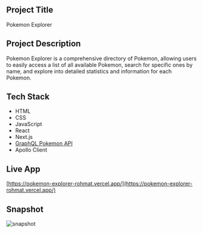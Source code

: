 ## Project Title
Pokemon Explorer

## Project Description
Pokemon Explorer is a comprehensive directory of Pokemon, allowing users to easily access a list of all available Pokemon, search for specific ones by name, and explore into detailed statistics and information for each Pokemon.

## Tech Stack
- HTML
- CSS
- JavaScript
- React
- Next.js
- [GraphQL Pokemon API](https://graphqlpokemon.favware.tech/v7)
- Apollo Client

## Live App
[https://pokemon-explorer-rohmat.vercel.app/](https://pokemon-explorer-rohmat.vercel.app/)

## Snapshot
![snapshot](https://codingmat.com/images/portfolio-pokemon-explorer.png)
